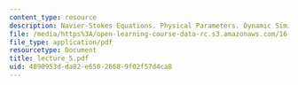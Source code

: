 ```yaml
---
content_type: resource
description: Navier-Stokes Equations. Physical Parameters. Dynamic Similarity
file: /media/https%3A/open-learning-course-data-rc.s3.amazonaws.com/16-13-aerodynamics-of-viscous-fluids-fall-2003/4890953dda82e65026689f02f57d4ca8_lecture_5.pdf
file_type: application/pdf
resourcetype: Document
title: lecture_5.pdf
uid: 4890953d-da82-e650-2668-9f02f57d4ca8
---
```

